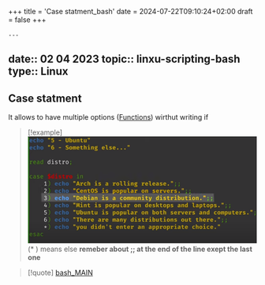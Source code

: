 +++
title = 'Case statment_bash'
date = 2024-07-22T09:10:24+02:00
draft = false
+++

    ---
date:: 02 04 2023
topic:: linxu-scripting-bash 
type:: Linux
---
## Case statment

It allows to have multiple options ([Functions](/obisdian_ntoes/scriptss/Functions.md))
wirthut writing if

>[!example]
>![CaseStamentBash_visual.png](/static/CaseStamentBash_visual.png)
> (* ) means else 
> **remeber about ;; at the end of the line 
> exept the last one**

>[!quote] [bash_MAIN](/obisdian_ntoes/notes_obsidian/Linux/commands/bash_MAIN.md)